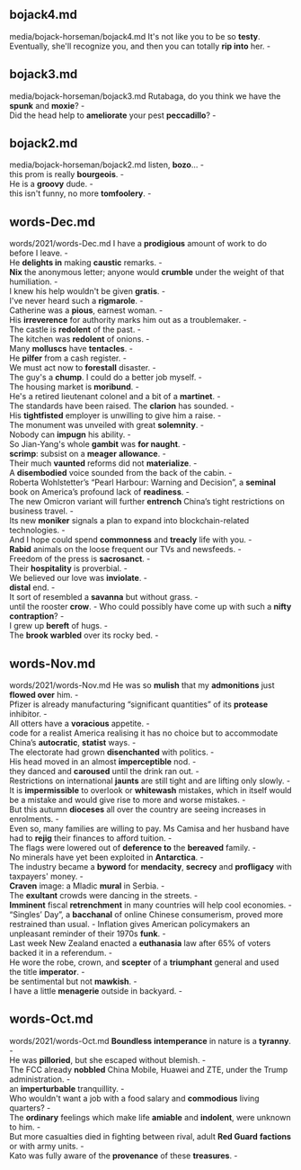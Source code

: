 ## bojack4.md ## 
media/bojack-horseman/bojack4.md
It's not like you to be so **testy**.   
Eventually, she'll recognize you, and then you can totally **rip into** her. -  

## bojack3.md ## 
media/bojack-horseman/bojack3.md
Rutabaga, do you think we have the **spunk** and **moxie**? -  
Did the head help to **ameliorate** your pest **peccadillo**? -  

## bojack2.md ## 
media/bojack-horseman/bojack2.md
listen, **bozo**... -  
this prom is really **bourgeois**. -  
He is a **groovy** dude. -  
this isn't funny, no more **tomfoolery**. -  

## words-Dec.md ## 
words/2021/words-Dec.md
I have a **prodigious** amount of work to do before I leave. -  
He **delights in** making **caustic** remarks. -  
**Nix** the anonymous letter; anyone would **crumble** under the weight of that humiliation. -  
I knew his help wouldn't be given **gratis**. -  
I've never heard such a **rigmarole**. -  
Catherine was a **pious**, earnest woman. -  
His **irreverence** for authority marks him out as a troublemaker. -  
The castle is **redolent** of the past. -  
The kitchen was **redolent** of onions. -  
Many **molluscs** have **tentacles**. -  
He **pilfer** from a cash register. -  
We must act now to **forestall** disaster. -  
The guy's a **chump**. I could do a better job myself. -  
The housing market is **moribund**. -  
He's a retired lieutenant colonel and a bit of a **martinet**. -  
The standards have been raised. The **clarion** has sounded. -  
His **tightfisted** employer is unwilling to give him a raise. -  
The monument was unveiled with great **solemnity**. -  
Nobody can **impugn** his ability. -  
So Jian-Yang's whole **gambit** was **for naught**. -  
**scrimp**: subsist on a **meager** **allowance**. -  
Their much **vaunted** reforms did not **materialize**. -  
A **disembodied** voice sounded from the back of the cabin. -  
Roberta Wohlstetter’s “Pearl Harbour: Warning and Decision”, a **seminal** book on America’s profound lack of **readiness**. -   
The new Omicron variant will further **entrench** China’s tight restrictions on business travel. -   
Its new **moniker** signals a plan to expand into blockchain-related technologies. -  
And I hope could spend **commonness** and **treacly** life with you. -  
**Rabid** animals on the loose frequent our TVs and newsfeeds. -  
Freedom of the press is **sacrosanct**. -  
Their **hospitality** is proverbial. -  
We believed our love was **inviolate**. -  
**distal** end. -   
It sort of resembled a **savanna** but without grass. -  
until the rooster **crow**. - 
Who could possibly have come up with such a **nifty** **contraption**? -  
I grew up **bereft** of hugs. -  
The **brook** **warbled** over its rocky bed. -  

## words-Nov.md ## 
words/2021/words-Nov.md
He was so **mulish** that my **admonitions** just **flowed over** him. -  
Pfizer is already manufacturing “significant quantities” of its **protease** inhibitor. -  
All otters have a **voracious** appetite. -  
code for a realist America realising it has no choice but to accommodate China’s **autocratic**, **statist** ways. -  
The electorate had grown **disenchanted** with politics. -  
His head moved in an almost **imperceptible** nod. -  
they danced and **caroused** until the drink ran out. -  
Restrictions on international **jaunts** are still tight and are lifting only slowly. -  
It is **impermissible** to overlook or **whitewash** mistakes, which in itself would be a mistake and would give rise to more and worse mistakes. -  
But this autumn **dioceses** all over the country are seeing increases in enrolments. -  
Even so, many families are willing to pay. Ms Camisa and her husband have had to **rejig** their finances to afford tuition. -  
The flags were lowered out of **deference to** the **bereaved** family. -  
No minerals have yet been exploited in **Antarctica**. -  
The industry became a **byword** for **mendacity**, **secrecy** and **profligacy** with taxpayers' money. -  
**Craven** image: a Mladic **mural** in Serbia. -  
The **exultant** crowds were dancing in the streets. -  
**Imminent** fiscal **retrenchment** in many countries will help cool economies. -  
“Singles’ Day”, a **bacchanal** of online Chinese consumerism, proved more restrained than usual. - 
Inflation gives American policymakers an unpleasant reminder of their 1970s **funk**. -   
Last week New Zealand enacted a **euthanasia** law after 65% of voters backed it in a referendum. -  
He wore the robe, crown, and **scepter** of a **triumphant** general and used the title **imperator**. -  
be sentimental but not **mawkish**. -  
I have a little **menagerie** outside in backyard. - 

## words-Oct.md ## 
words/2021/words-Oct.md
**Boundless** **intemperance** in nature is a **tyranny**. -  
He was **pilloried**, but she escaped without blemish. -  
The FCC already **nobbled** China Mobile, Huawei and ZTE, under the Trump administration. -  
an **imperturbable** tranquillity. -  
Who wouldn't want a job with a food salary and **commodious** living quarters? -  
The **ordinary** feelings which make life **amiable** and **indolent**, were unknown to him. -  
But more casualties died in fighting between rival, adult **Red Guard** **factions** or with army units. -  
Kato was fully aware of the **provenance** of these **treasures**. -  
